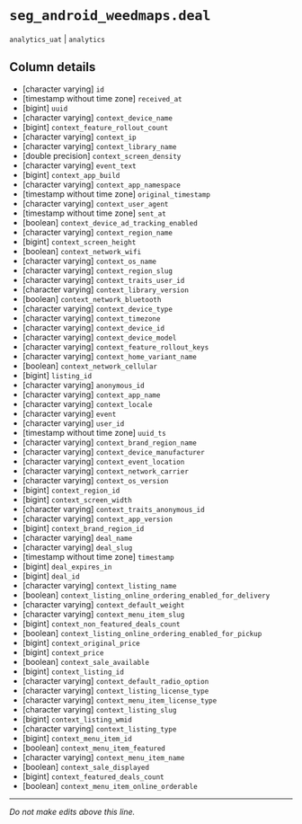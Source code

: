 # `seg_android_weedmaps.deal`
`analytics_uat` | `analytics`

## Column details
* [character varying] `id`
* [timestamp without time zone] `received_at`
* [bigint]    `uuid`
* [character varying] `context_device_name`
* [bigint]    `context_feature_rollout_count`
* [character varying] `context_ip`
* [character varying] `context_library_name`
* [double precision] `context_screen_density`
* [character varying] `event_text`
* [bigint]    `context_app_build`
* [character varying] `context_app_namespace`
* [timestamp without time zone] `original_timestamp`
* [character varying] `context_user_agent`
* [timestamp without time zone] `sent_at`
* [boolean]   `context_device_ad_tracking_enabled`
* [character varying] `context_region_name`
* [bigint]    `context_screen_height`
* [boolean]   `context_network_wifi`
* [character varying] `context_os_name`
* [character varying] `context_region_slug`
* [character varying] `context_traits_user_id`
* [character varying] `context_library_version`
* [boolean]   `context_network_bluetooth`
* [character varying] `context_device_type`
* [character varying] `context_timezone`
* [character varying] `context_device_id`
* [character varying] `context_device_model`
* [character varying] `context_feature_rollout_keys`
* [character varying] `context_home_variant_name`
* [boolean]   `context_network_cellular`
* [bigint]    `listing_id`
* [character varying] `anonymous_id`
* [character varying] `context_app_name`
* [character varying] `context_locale`
* [character varying] `event`
* [character varying] `user_id`
* [timestamp without time zone] `uuid_ts`
* [character varying] `context_brand_region_name`
* [character varying] `context_device_manufacturer`
* [character varying] `context_event_location`
* [character varying] `context_network_carrier`
* [character varying] `context_os_version`
* [bigint]    `context_region_id`
* [bigint]    `context_screen_width`
* [character varying] `context_traits_anonymous_id`
* [character varying] `context_app_version`
* [bigint]    `context_brand_region_id`
* [character varying] `deal_name`
* [character varying] `deal_slug`
* [timestamp without time zone] `timestamp`
* [bigint]    `deal_expires_in`
* [bigint]    `deal_id`
* [character varying] `context_listing_name`
* [boolean]   `context_listing_online_ordering_enabled_for_delivery`
* [character varying] `context_default_weight`
* [character varying] `context_menu_item_slug`
* [bigint]    `context_non_featured_deals_count`
* [boolean]   `context_listing_online_ordering_enabled_for_pickup`
* [bigint]    `context_original_price`
* [bigint]    `context_price`
* [boolean]   `context_sale_available`
* [bigint]    `context_listing_id`
* [character varying] `context_default_radio_option`
* [character varying] `context_listing_license_type`
* [character varying] `context_menu_item_license_type`
* [character varying] `context_listing_slug`
* [bigint]    `context_listing_wmid`
* [character varying] `context_listing_type`
* [bigint]    `context_menu_item_id`
* [boolean]   `context_menu_item_featured`
* [character varying] `context_menu_item_name`
* [boolean]   `context_sale_displayed`
* [bigint]    `context_featured_deals_count`
* [boolean]   `context_menu_item_online_orderable`

-------------------------------------------------------------------------------
*Do not make edits above this line.*
